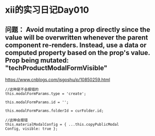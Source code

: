 # xii的实习日记Day010

## 问题： Avoid mutating a prop directly since the value will be overwritten whenever the parent component re-renders. Instead, use a data or computed property based on the prop's value. Prop being mutated: "techProductModalFormVisible"

https://www.cnblogs.com/jsgoshu/p/10850259.html



 ```
//这种是不会报错的
this.modalFormParams.type = 'create';

this.modalFormParams.id = '';

this.modalFormParams.folderId = curFolder.id;
 ```

```
//这种会报错
this.materialModalConfig = { ...this.copyPublicModal
Config, visible: true };
```





